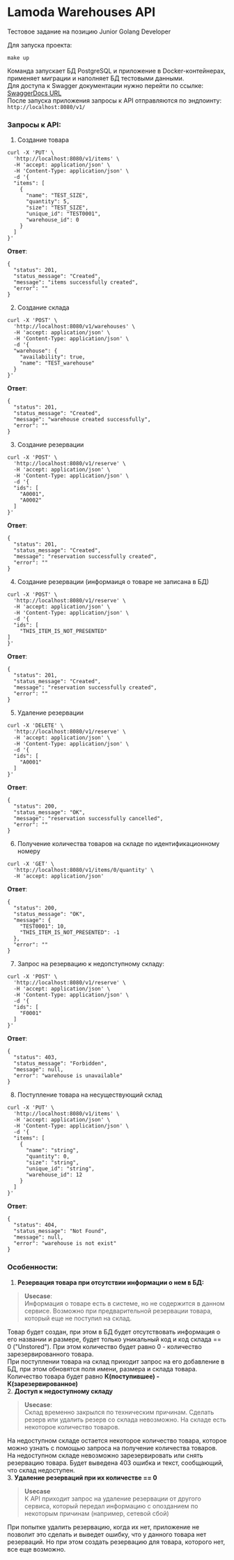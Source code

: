 # Lamoda Warehouses API
Тестовое задание на позицию Junior Golang Developer

Для запуска проекта:  
```
make up
```
Команда запускает БД PostgreSQL и приложение в Docker-контейнерах, применяет миграции и наполняет БД тестовыми данными.  
Для доступа к Swagger документации нужно перейти по ссылке:  
[SwaggerDocs URL](http://localhost:8080/swagger/index.html)  
После запуска приложения запросы к API отправляются по эндпоинту:
`http://localhost:8080/v1/`

### Запросы к API:  
1. Создание товара
```
curl -X 'PUT' \
  'http://localhost:8080/v1/items' \
  -H 'accept: application/json' \
  -H 'Content-Type: application/json' \
  -d '{
  "items": [
    {
      "name": "TEST_SIZE",
      "quantity": 5,
      "size": "TEST_SIZE",
      "unique_id": "TEST0001",
      "warehouse_id": 0
    }
  ]
}'
```
**Ответ**: 
```
{
  "status": 201,
  "status_message": "Created",
  "message": "items successfully created",
  "error": ""
}
```  
2. Создание склада
```
curl -X 'POST' \
  'http://localhost:8080/v1/warehouses' \
  -H 'accept: application/json' \
  -H 'Content-Type: application/json' \
  -d '{
  "warehouse": {
    "availability": true,
    "name": "TEST_warehouse"
  }
}'
```  
**Ответ**:
```
{
  "status": 201,
  "status_message": "Created",
  "message": "warehouse created successfully",
  "error": ""
}
```  
3. Создание резервации
```
curl -X 'POST' \
  'http://localhost:8080/v1/reserve' \
  -H 'accept: application/json' \
  -H 'Content-Type: application/json' \
  -d '{
  "ids": [
    "A0001",
    "A0002"
  ]
}'
```  
**Ответ**:
```
{
  "status": 201,
  "status_message": "Created",
  "message": "reservation successfully created",
  "error": ""
}
```  
4. Создание резервации (информаиця о товаре не записана в БД)
```
curl -X 'POST' \
  'http://localhost:8080/v1/reserve' \
  -H 'accept: application/json' \
  -H 'Content-Type: application/json' \
  -d '{
  "ids": [
    "THIS_ITEM_IS_NOT_PRESENTED"  
]
}'
```
**Ответ**:
```
{
  "status": 201,
  "status_message": "Created",
  "message": "reservation successfully created",
  "error": ""
}
```  
5. Удаление резервации
```
curl -X 'DELETE' \
  'http://localhost:8080/v1/reserve' \
  -H 'accept: application/json' \
  -H 'Content-Type: application/json' \
  -d '{
  "ids": [
    "A0001"
  ]
}'
```  
**Ответ**:
```
{
  "status": 200,
  "status_message": "OK",
  "message": "reservation successfully cancelled",
  "error": ""
}
```  
6. Получение количества товаров на складе по идентификационному номеру
```
curl -X 'GET' \
  'http://localhost:8080/v1/items/0/quantity' \
  -H 'accept: application/json'
```
**Ответ**:
```
{
  "status": 200,
  "status_message": "OK",
  "message": {
    "TEST0001": 10,
    "THIS_ITEM_IS_NOT_PRESENTED": -1
  },
  "error": ""
}
```  
7. Запрос на резервацию к недопступному складу:
```
curl -X 'POST' \
  'http://localhost:8080/v1/reserve' \
  -H 'accept: application/json' \
  -H 'Content-Type: application/json' \
  -d '{
  "ids": [
    "F0001"
  ]
}'
```
**Ответ**:
```
{
  "status": 403,
  "status_message": "Forbidden",
  "message": null,
  "error": "warehouse is unavailable"
}
```  
8. Поступление товара на несуществующий склад
```
curl -X 'PUT' \
  'http://localhost:8080/v1/items' \
  -H 'accept: application/json' \
  -H 'Content-Type: application/json' \
  -d '{
  "items": [
    {
      "name": "string",
      "quantity": 0,
      "size": "string",
      "unique_id": "string",
      "warehouse_id": 12
    }
  ]
}'
```
**Ответ**:
```
{
  "status": 404,
  "status_message": "Not Found",
  "message": null,
  "error": "warehouse is not exist"
}
```  

### Особенности:  
1. **Резервация товара при отсутствии информации о нем в БД:**  
> **Usecase**:  
> Информация о товаре есть в системе, но не содержится в данном сервисе.
> Возможно при предварительной резервации товара, который еще не поступил на склад.  

Товар будет создан, при этом в БД будет отсутствовать информация о его названии и размере, будет только уникальный код
и код склада == 0 ("Unstored"). При этом количество будет равно 0 - количество зарезервированного товара.  
При поступлении товара на склад приходит запрос на его добавление в БД, при этом обновятся поля имени, размера и склада товара.  
Количество товара будет равно **К(поступившее) - К(зарезервированное)**  
2. **Доступ к недоступному складу**  
> **Usecase**:  
> Склад временно закрылся по техническим причинам. Сделать резерв или удалить резерв со склада невозможно.
> На складе есть некоторое количество товаров.

На недоступном складе остается некоторое количество товара, которое можно узнать с помощью запроса на получение 
количества товаров.  
На недоступном складе невозможно зарезервировать или снять резервацию товара. Будет выведена 403 ошибка и текст, 
сообщающий, что склад недоступен.  
3. **Удаление резерваций при их количестве == 0**
> **Usecase**  
> К API приходит запрос на удаление резервации от другого сервиса, который передал информацию с опозданием
> по некоторым причинам (например, сетевой сбой)

При попытке удалить резервацию, когда их нет, приложение не позволит это сделать и выведет ошибку, что у данного товара
нет резерваций. Но при этом создать резервацию для товара, которого нет, все еще возможно.